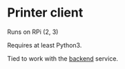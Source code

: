 # Printer client

Runs on RPi (2, 3)

Requires at least Python3.

Tied to work with the [backend](https://github.com/rimvydaszilinskas/printer-backend) service.